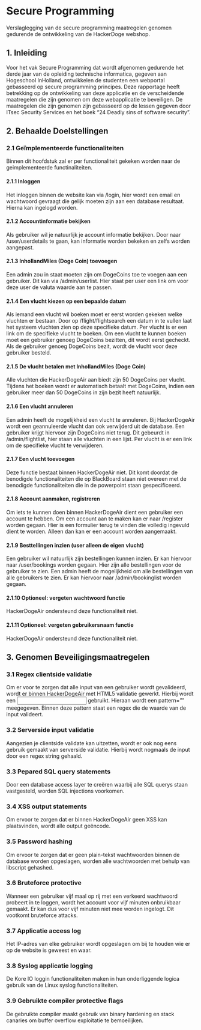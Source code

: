 # Secure Programming 
Verslaglegging van de secure programming maatregelen genomen gedurende de ontwikkeling van de HackerDoge webshop.

## 1.	Inleiding
Voor het vak Secure Programming dat wordt afgenomen gedurende het derde jaar van de opleiding technische informatica, gegeven aan Hogeschool InHolland, ontwikkelen de studenten een webportal gebasseerd op secure programming principes.
Deze rapportage heeft betrekking op de ontwikkeling van deze applicatie en de verscheidende maatregelen die zijn genomen om deze webapplicatie te beveiligen.
De maatregelen die zijn genomen zijn gebasseerd op de lessen gegeven door ITsec Security Services en het boek “24 Deadly sins of software security”.	

## 2.	Behaalde Doelstellingen	
### 2.1 Geïmplementeerde functionaliteiten	
Binnen dit hoofdstuk zal er per functionaliteit gekeken worden naar de geimplementeerde functinaliteiten.

#### 2.1.1 Inloggen
Het inloggen binnen de website kan via /login, hier wordt een email en wachtwoord gevraagt die gelijk moeten zijn aan een database resultaat. Hierna kan ingelogd worden.
	
#### 2.1.2 Accountinformatie bekijken	
Als gebruiker wil je natuurlijk je account informatie bekijken. Door naar /user/userdetails te gaan, kan informatie worden bekeken en zelfs worden aangepast.

#### 2.1.3 InhollandMiles (Doge Coin) toevoegen	
Een admin zou in staat moeten zijn om DogeCoins toe te voegen aan een gebruiker. Dit kan via /admin/userlist. Hier staat per user een link om voor deze user de valuta waarde aan te passen.

#### 2.1.4 Een vlucht kiezen op een bepaalde datum
Als iemand een vlucht wil boeken moet er eerst worden gekeken welke vluchten er bestaan. Door op /flight/flightsearch een datum in te vullen laat het systeem vluchten zien op deze specifieke datum. Per vlucht is er een link om de specifieke vlucht te boeken. Om een vlucht te kunnen boeken moet een gebruiker genoeg DogeCoins bezitten, dit wordt eerst gecheckt. Als de gebruiker genoeg DogeCoins bezit, wordt de vlucht voor deze gebruiker besteld.
	
#### 2.1.5 De vlucht betalen met InhollandMiles (Doge Coin)	
Alle vluchten die HackerDogeAir aan biedt zijn 50 DogeCoins per vlucht. Tijdens het boeken wordt er automatisch betaalt met DogeCoins, indien een gebruiker meer dan 50 DogeCoins in zijn bezit heeft natuurlijk.

#### 2.1.6 Een vlucht annuleren	
Een admin heeft de mogelijkheid een vlucht te annuleren. Bij HackerDogeAir wordt een geannuleerde vlucht dan ook verwijderd uit de database. Een gebruiker krijgt hiervoor zijn DogeCoins niet terug. Dit gebeurdt in /admin/flightlist, hier staan alle vluchten in een lijst. Per vlucht is er een link om de specifieke vlucht te verwijderen.

#### 2.1.7 Een vlucht toevoegen	
Deze functie bestaat binnen HackerDogeAir niet. Dit komt doordat de benodigde functionaliteiten die op BlackBoard staan niet overeen met de benodigde functionaliteiten die in de powerpoint staan gespecificeerd.

#### 2.1.8 Account aanmaken, registreren	
Om iets te kunnen doen binnen HackerDogeAir dient een gebruiker een account te hebben. Om een account aan te maken kan er naar /register worden gegaan. Hier is een formulier terug te vinden die volledig ingevuld dient te worden. Alleen dan kan er een account worden aangemaakt.

#### 2.1.9 Besttellingen inzien (user alleen de eigen vlucht)	
Een gebruiker wil natuurlijk zijn bestellingen kunnen inzien. Er kan hiervoor naar /user/bookings worden gegaan. Hier zijn alle bestellingen voor de gebruiker te zien. Een admin heeft de mogelijkheid om alle bestellingen van alle gebruikers te zien. Er kan hiervoor naar /admin/bookinglist worden gegaan.

#### 2.1.10 Optioneel: vergeten wachtwoord functie
HackerDogeAir ondersteund deze functionaliteit niet.
	
#### 2.1.11 Optioneel: vergeten gebruikersnaam functie	
HackerDogeAir ondersteund deze functionaliteit niet.

## 3. Genomen Beveiligingsmaatregelen	
### 3.1 Regex clientside validatie	
Om er voor te zorgen dat alle input van een gebruiker wordt gevalideerd, wordt er binnen HackerDogeAir met HTML5 validatie gewerkt. Hierbij wordt een <input> gebruikt. Hieraan wordt een pattern=”” meegegeven. Binnen deze pattern staat een regex die de waarde van de input valideert.

### 3.2 Serverside input validatie	
Aangezien je clientside validate kan uitzetten, wordt er ook nog eens gebruik gemaakt van serverside validatie. Hierbij wordt nogmaals de input door een regex string gehaald.

### 3.3 Pepared SQL query statements	
Door een database access layer te creëren waarbij alle SQL querys staan vastgesteld, worden SQL injections voorkomen.

### 3.4 XSS output statements	
Om ervoor te zorgen dat er binnen HackerDogeAir geen XSS kan plaatsvinden, wordt alle output geëncode.

### 3.5 Password hashing	
Om ervoor te zorgen dat er geen plain-tekst wachtwoorden binnen de database worden opgeslagen, worden alle wachtwoorden met behulp van libscript gehashed.

### 3.6 Bruteforce protective	
Wanneer een gebruiker vijf maal op rij met een verkeerd wachtwoord probeert in te loggen, wordt het account voor vijf minuten onbruikbaar gemaakt. Er kan dus voor vijf minuten niet mee worden ingelogt. Dit vootkomt bruteforce attacks.

### 3.7 Applicatie access log	
Het IP-adres van elke gebruiker wordt opgeslagen om bij te houden wie er op de website is geweest en waar.

### 3.8 Syslog applicatie logging	
De Kore IO loggin functionaliteiten maken in hun onderliggende logica gebruik van de Linux syslog functionaliteiten.

### 3.9 Gebruikte compiler protective flags	
De gebruikte compiler maakt gebruik van binary hardening en stack canaries om buffer overflow exploitatie te bemoeilijken.
